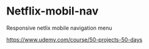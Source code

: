 # Netflix-mobil-nav
Responsive netlix mobile navigation menu



https://www.udemy.com/course/50-projects-50-days

